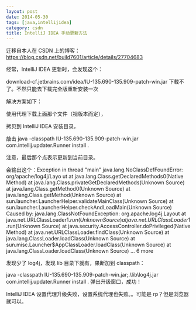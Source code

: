 ```yaml
---
layout: post
date: 2014-05-30
tags: [java,intellijidea]
category: csdn
title: IntelliJ IDEA 手动更新方法
---
```


迁移自本人在 CSDN 上的博客：https://blog.csdn.net/build7601/article/details/27704683

经常，IntelliJ IDEA 更新时，会发现这个：

download-cf.jetbrains.com/idea/IU-135.690-135.909-patch-win.jar 下载不了。不然只能去下载完全版重新安装一次

解决方案如下：

使用代理下载上面那个文件（视版本而定），

拷贝到 IntelliJ IDEA 安装目录，

敲击 java -classpath IU-135.690-135.909-patch-win.jar com.intellij.updater.Runner install . 

注意，最后那个点表示更新到当前目录。

会输出这个：Exception in thread "main" java.lang.NoClassDefFoundError: org/apache/log4j/Layo
ut
        at java.lang.Class.getDeclaredMethods0(Native Method)
        at java.lang.Class.privateGetDeclaredMethods(Unknown Source)
        at java.lang.Class.getMethod0(Unknown Source)
        at java.lang.Class.getMethod(Unknown Source)
        at sun.launcher.LauncherHelper.validateMainClass(Unknown Source)
        at sun.launcher.LauncherHelper.checkAndLoadMain(Unknown Source)
Caused by: java.lang.ClassNotFoundException: org.apache.log4j.Layout
        at java.net.URLClassLoader$1.run(Unknown Source)
        at java.net.URLClassLoader$1.run(Unknown Source)
        at java.security.AccessController.doPrivileged(Native Method)
        at java.net.URLClassLoader.findClass(Unknown Source)
        at java.lang.ClassLoader.loadClass(Unknown Source)
        at sun.misc.Launcher$AppClassLoader.loadClass(Unknown Source)
        at java.lang.ClassLoader.loadClass(Unknown Source)
        ... 6 more


发现少了 log4j，发现 lib 目录下就有，果断加到 classpath：

java -classpath IU-135.690-135.909-patch-win.jar;.\lib\log4j.jar com.intellij.updater.Runner install .
弹出升级窗口，成功！

IntelliJ IDEA 设置代理升级失败，设置系统代理也失败。。可能是 rp？但是浏览器就可以。